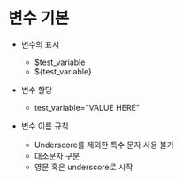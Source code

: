 # 변수 기본
- 변수의 표시
    - $test_variable
    - ${test_variable}

- 변수 할당
    - test_variable="VALUE HERE"

- 변수 이름 규칙
    - Underscore를 제외한 특수 문자 사용 불가
    - 대소문자 구분
    - 영문 혹은 underscore로 시작